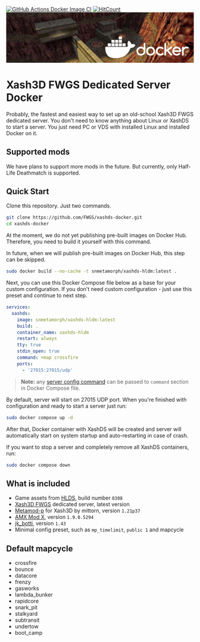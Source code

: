 [![GitHub Actions Docker Image CI](https://github.com/FWGS/xashds-docker/workflows/Docker%20Image%20CI/badge.svg)](https://github.com/FWGS/xashds-docker/actions)
[![HitCount](http://hits.dwyl.com/FWGS/xashds-docker.svg)](http://hits.dwyl.com/FWGS/xashds-docker)
![banner](banner.png)

# Xash3D FWGS Dedicated Server Docker
Probably, the fastest and easiest way to set up an old-school Xash3D FWGS dedicated server. You don't need to know anything about Linux or XashDS to start a server. You just need PC or VDS with installed Linux and installed Docker on it.

## Supported mods
We have plans to support more mods in the future. But currently, only Half-Life Deathmatch is supported.

## Quick Start
Clone this repository. Just two commands.

```bash
git clone https://github.com/FWGS/xashds-docker.git
cd xashds-docker
```

At the moment, we do not yet publishing pre-built images on Docker Hub. Therefore, you need to build it yourself with this command.

In future, when we will publish pre-built images on Docker Hub, this step can be skipped.

```bash
sudo docker build --no-cache -t snmetamorph/xashds-hldm:latest .
```

Next, you can use this Docker Compose file below as a base for your custom configuration. If you don't need custom configuration - just use this preset and continue to next step.

```yaml
services:
  xashds:
    image: snmetamorph/xashds-hldm:latest
    build: .
    container_name: xashds-hldm
    restart: always
    tty: true
    stdin_open: true
    command: +map crossfire
    ports:
      - '27015:27015/udp'
```

> **Note:** any [server config command](http://sr-team.clan.su/K_stat/hlcommandsfull.html)
  can be passed to `command` section in Docker Compose file. 

By default, server will start on 27015 UDP port. When you're finished with configuration and ready to start a server just run:

```bash
sudo docker compose up -d
```

After that, Docker container with XashDS will be created and server will automatically start on system startup and auto-restarting in case of crash.

If you want to stop a server and completely remove all XashDS containers, run:
```bash
sudo docker compose down
```

## What is included
* Game assets from [HLDS](https://github.com/DevilBoy-eXe/hlds), build number `8308`
* [Xash3D FWGS](https://github.com/FWGS/xash3d-fwgs) dedicated server, latest version
* [Metamod-p](https://github.com/mittorn/metamod-p) for Xash3D by mittorn,
  version `1.21p37`
* [AMX Mod X](https://github.com/alliedmodders/amxmodx), version `1.9.0.5294`
* [jk_botti](https://github.com/Bots-United/jk_botti), version `1.43`
* Minimal config preset, such as `mp_timelimit`, `public 1` and mapcycle

## Default mapcycle
* crossfire
* bounce
* datacore
* frenzy
* gasworks
* lambda_bunker
* rapidcore
* snark_pit
* stalkyard
* subtransit
* undertow
* boot_camp
